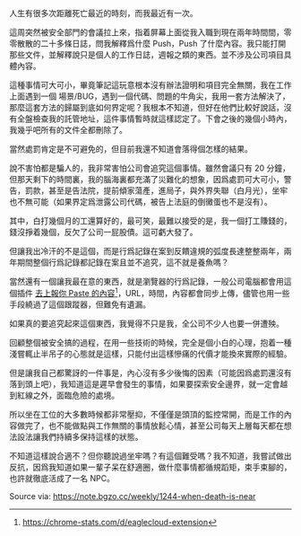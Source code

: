 
人生有很多次距離死亡最近的時刻，而我最近有一次。

這周突然被安全部門的會議拉上來，指着屏幕上面從我入職到現在兩年時間間，零零散散的二十多條日誌，問我解釋爲什麼 Push，Push 了什麼內容。我只能打開那些文件，並解釋說只是個人的工作日誌，週報之類的東西。並不涉及公司項目具體內容。

這種事情可大可小，畢竟筆記這玩意根本沒有辦法證明和項目完全無關，我在工作上面遇到一個 場景/BUG，遇到一個代碼、問題的牛角尖，我用一套方法解決了，那麼這套方法的歸屬到底如何界定呢？我根本不知道，但好在他們比較好說話，沒有全盤檢查我的託管地址，這件事情暫時就這樣認定了。下會之後的幾個小時內，我幾乎吧所有的文件全都刪除了。

當然處罰肯定是不可避免的，但目前我還不知道會落得個怎樣的結果。

說不害怕都是騙人的，我非常害怕公司會追究這個事情。雖然會議只有 20 分鐘，但那天剩下的時間裏，我的腦海裏都充滿了災難化的想象，因爲處罰可大可小，警告，罰款，甚至是告法院，提前傾家蕩產，進局子，與外界失聯（白月光），坐牢也不無可能（如果界定爲泄露公司代碼，被告上法庭的倒黴蛋也不是沒有）。

其中，白打幾個月的工還算好的，最可笑，最難以接受的是，我一個打工賺錢的，錢沒掙着幾個，反欠了公司一屁股債。這可虧大發了。

但讓我出冷汗的不是這個，而是行爲記錄在案到反饋違規的弧度長達整整兩年，兩年期間整個行爲記錄都記錄在案且並不追究，這不就是養魚嗎？

當然還有一個讓我最在意的東西，就是瀏覽器的行爲記錄，一般公司電腦都會用這個插件 [去上報你 Paste 的內容](https://chromewebstore.google.com/detail/afiecjcblhjecgchlpknmdigpccgnjnb)[^firefox-version]，URL，時間，內容都會同步上傳，儘管也用一些手段繞過了這個跟蹤器，但難免有遺漏。

如果真的要追究起來這個東西，我覺得不只是我，全公司不少人也要一併遭殃。

回顧整個被安全搞的過程，在用一些技術的時候，完全是個小白的心理，抱着一種淺嘗輒止半吊子的心態就是這樣，只能付出這樣慘痛的代價才能換來實際的經驗。

但是讓我自己都驚訝的一件事是，內心沒有多少後悔的因素（可能因爲處罰還沒有落到頭上吧），我知道這是遲早會發生的事情，如果要探索安全邊界，就一定會越到紅線之外，面臨危險的處境。

所以坐在工位的大多數時候都非常壓抑，不僅僅是頭頂的監控常開，而是工作的內容做完了，也不能做點與工作無關的事情放鬆心情，甚至公司每天上層每天都在想法設法讓我們持續多保持這樣的狀態。

不知道這樣說合適不？但你聽說過坐牢嗎？有這個難受嗎？我不知道，我嘗試做出反抗，因爲我知道如果一輩子呆在舒適圈，做什麼事情都循規蹈矩，束手束腳的，也許就徹底活成了一名 NPC。

[^firefox-version]: https://chrome-stats.com/d/eaglecloud-extension

Source via: https://note.bgzo.cc/weekly/1244-when-death-is-near
